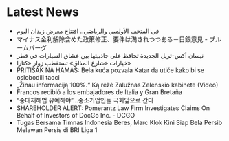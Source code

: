 # Latest News
-  في المتحف الأولمبي والرياضي.. افتتاح معرض زيدان اليوم
-  マイナス金利解除含めた政策修正、要件は満されつつある－日銀意見 - ブルームバーグ
-  نيسان أكس-تريل الجديدة تحافظ على جاذبيتها بين عشاق السيارات في قطر
-  خيارات «شارع المذاق» تستقطب زوار «كتارا»
-  PRITISAK NA HAMAS: Bela kuća pozvala Katar da utiče kako bi se oslobodili taoci
-  „Žinau informaciją 100%.“ Ką rėžė Zalužnas Zelenskio kabinete (Video)
-  Francos recibió a los embajadores de Italia y Gran Bretaña
-  “중대재해법 유예해야”…중소기업인들 국회앞으로 간다
-  SHAREHOLDER ALERT: Pomerantz Law Firm Investigates Claims On Behalf of Investors of DocGo Inc. - DCGO
-  Tugas Bersama Timnas Indonesia Beres, Marc Klok Kini Siap Bela Persib Melawan Persis di BRI Liga 1
